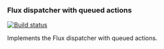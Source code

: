 ### Flux dispatcher with queued actions

[![Build status][travis-img]][travis-url]

Implements the Flux dispatcher with queued actions.

[travis-img]: https://travis-ci.org/maximus8891/flux-queue-dispatcher.svg
[travis-url]: https://travis-ci.org/maximus8891/flux-queue-dispatcher